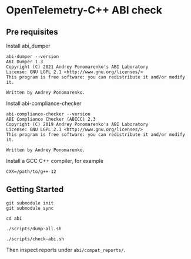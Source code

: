 # OpenTelemetry-C++ ABI check

## Pre requisites

Install abi_dumper

```shell
abi-dumper --version
ABI Dumper 1.3
Copyright (C) 2021 Andrey Ponomarenko's ABI Laboratory
License: GNU LGPL 2.1 <http://www.gnu.org/licenses/>
This program is free software: you can redistribute it and/or modify it.

Written by Andrey Ponomarenko.
```

Install abi-compliance-checker

```shell
abi-compliance-checker --version
ABI Compliance Checker (ABICC) 2.3
Copyright (C) 2019 Andrey Ponomarenko's ABI Laboratory
License: GNU LGPL 2.1 <http://www.gnu.org/licenses/>
This program is free software: you can redistribute it and/or modify it.

Written by Andrey Ponomarenko.
```

Install a GCC C++ compiler, for example

```shell
CXX=/path/to/g++-12
```

## Getting Started

```shell
git submodule init
git submodule sync
```

```
cd abi
```

```shell
./scripts/dump-all.sh
```

```shell
./scripts/check-abi.sh
```

Then inspect reports under `abi/compat_reports/`.

